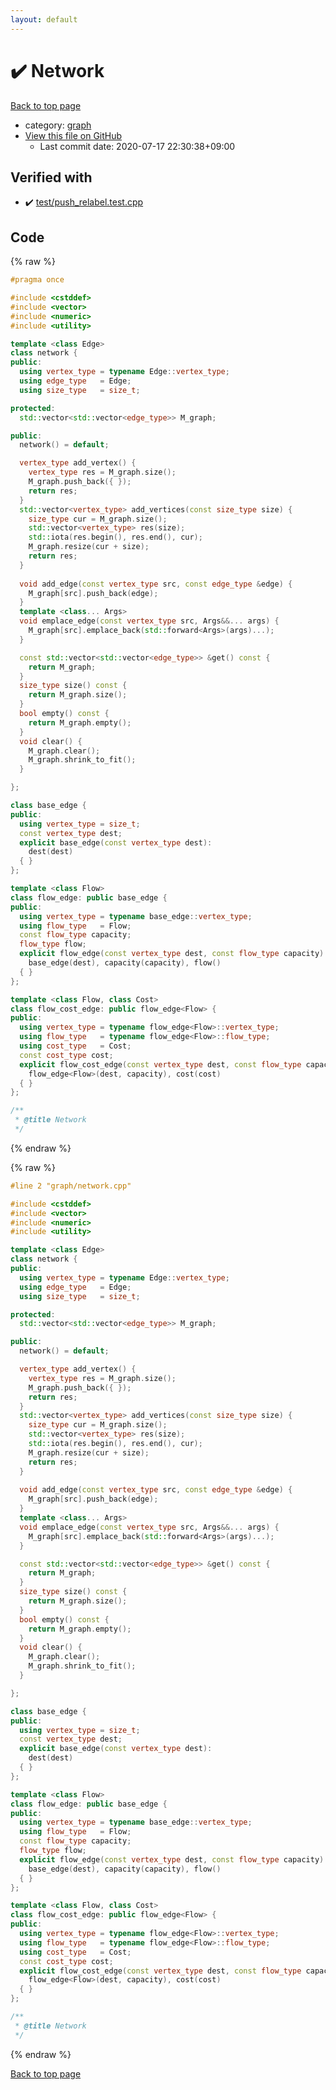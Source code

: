 ```yaml
---
layout: default
---
```


<!-- mathjax config similar to math.stackexchange -->
<script type="text/javascript" async
  src="https://cdnjs.cloudflare.com/ajax/libs/mathjax/2.7.5/MathJax.js?config=TeX-MML-AM_CHTML">
</script>
<script type="text/x-mathjax-config">
  MathJax.Hub.Config({
    TeX: { equationNumbers: { autoNumber: "AMS" }},
    tex2jax: {
      inlineMath: [ ['$','$'] ],
      processEscapes: true
    },
    "HTML-CSS": { matchFontHeight: false },
    displayAlign: "left",
    displayIndent: "2em"
  });
</script>

<script type="text/javascript" src="https://cdnjs.cloudflare.com/ajax/libs/jquery/3.4.1/jquery.min.js"></script>
<script src="https://cdn.jsdelivr.net/npm/jquery-balloon-js@1.1.2/jquery.balloon.min.js" integrity="sha256-ZEYs9VrgAeNuPvs15E39OsyOJaIkXEEt10fzxJ20+2I=" crossorigin="anonymous"></script>
<script type="text/javascript" src="../../assets/js/copy-button.js"></script>
<link rel="stylesheet" href="../../assets/css/copy-button.css" />


# :heavy_check_mark: Network

<a href="../../index.html">Back to top page</a>

* category: <a href="../../index.html#f8b0b924ebd7046dbfa85a856e4682c8">graph</a>
* <a href="{{ site.github.repository_url }}/blob/master/graph/network.cpp">View this file on GitHub</a>
    - Last commit date: 2020-07-17 22:30:38+09:00




## Verified with

* :heavy_check_mark: <a href="../../verify/test/push_relabel.test.cpp.html">test/push_relabel.test.cpp</a>


## Code

<a id="unbundled"></a>
{% raw %}
```cpp
#pragma once

#include <cstddef>
#include <vector>
#include <numeric>
#include <utility>

template <class Edge>
class network {
public:
  using vertex_type = typename Edge::vertex_type;
  using edge_type   = Edge;
  using size_type   = size_t;

protected:
  std::vector<std::vector<edge_type>> M_graph;

public:
  network() = default;

  vertex_type add_vertex() {
    vertex_type res = M_graph.size();
    M_graph.push_back({ });
    return res;
  }
  std::vector<vertex_type> add_vertices(const size_type size) {
    size_type cur = M_graph.size();
    std::vector<vertex_type> res(size);
    std::iota(res.begin(), res.end(), cur);
    M_graph.resize(cur + size);
    return res;
  }
  
  void add_edge(const vertex_type src, const edge_type &edge) {
    M_graph[src].push_back(edge);
  }
  template <class... Args>
  void emplace_edge(const vertex_type src, Args&&... args) {
    M_graph[src].emplace_back(std::forward<Args>(args)...);
  }

  const std::vector<std::vector<edge_type>> &get() const {
    return M_graph;
  }
  size_type size() const {
    return M_graph.size();
  }
  bool empty() const {
    return M_graph.empty();
  }
  void clear() {
    M_graph.clear();
    M_graph.shrink_to_fit();
  }

};

class base_edge {
public:
  using vertex_type = size_t;
  const vertex_type dest;
  explicit base_edge(const vertex_type dest): 
    dest(dest) 
  { }
};

template <class Flow>
class flow_edge: public base_edge {
public:
  using vertex_type = typename base_edge::vertex_type;
  using flow_type   = Flow;
  const flow_type capacity;
  flow_type flow;
  explicit flow_edge(const vertex_type dest, const flow_type capacity):
    base_edge(dest), capacity(capacity), flow()
  { }
};

template <class Flow, class Cost>
class flow_cost_edge: public flow_edge<Flow> {
public:
  using vertex_type = typename flow_edge<Flow>::vertex_type;
  using flow_type   = typename flow_edge<Flow>::flow_type;
  using cost_type   = Cost;
  const cost_type cost;
  explicit flow_cost_edge(const vertex_type dest, const flow_type capacity, const cost_type cost):
    flow_edge<Flow>(dest, capacity), cost(cost)
  { }
};

/**
 * @title Network
 */
```
{% endraw %}

<a id="bundled"></a>
{% raw %}
```cpp
#line 2 "graph/network.cpp"

#include <cstddef>
#include <vector>
#include <numeric>
#include <utility>

template <class Edge>
class network {
public:
  using vertex_type = typename Edge::vertex_type;
  using edge_type   = Edge;
  using size_type   = size_t;

protected:
  std::vector<std::vector<edge_type>> M_graph;

public:
  network() = default;

  vertex_type add_vertex() {
    vertex_type res = M_graph.size();
    M_graph.push_back({ });
    return res;
  }
  std::vector<vertex_type> add_vertices(const size_type size) {
    size_type cur = M_graph.size();
    std::vector<vertex_type> res(size);
    std::iota(res.begin(), res.end(), cur);
    M_graph.resize(cur + size);
    return res;
  }
  
  void add_edge(const vertex_type src, const edge_type &edge) {
    M_graph[src].push_back(edge);
  }
  template <class... Args>
  void emplace_edge(const vertex_type src, Args&&... args) {
    M_graph[src].emplace_back(std::forward<Args>(args)...);
  }

  const std::vector<std::vector<edge_type>> &get() const {
    return M_graph;
  }
  size_type size() const {
    return M_graph.size();
  }
  bool empty() const {
    return M_graph.empty();
  }
  void clear() {
    M_graph.clear();
    M_graph.shrink_to_fit();
  }

};

class base_edge {
public:
  using vertex_type = size_t;
  const vertex_type dest;
  explicit base_edge(const vertex_type dest): 
    dest(dest) 
  { }
};

template <class Flow>
class flow_edge: public base_edge {
public:
  using vertex_type = typename base_edge::vertex_type;
  using flow_type   = Flow;
  const flow_type capacity;
  flow_type flow;
  explicit flow_edge(const vertex_type dest, const flow_type capacity):
    base_edge(dest), capacity(capacity), flow()
  { }
};

template <class Flow, class Cost>
class flow_cost_edge: public flow_edge<Flow> {
public:
  using vertex_type = typename flow_edge<Flow>::vertex_type;
  using flow_type   = typename flow_edge<Flow>::flow_type;
  using cost_type   = Cost;
  const cost_type cost;
  explicit flow_cost_edge(const vertex_type dest, const flow_type capacity, const cost_type cost):
    flow_edge<Flow>(dest, capacity), cost(cost)
  { }
};

/**
 * @title Network
 */

```
{% endraw %}

<a href="../../index.html">Back to top page</a>

